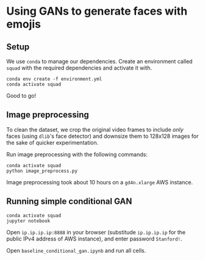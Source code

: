 # Using GANs to generate faces with emojis

## Setup 

We use `conda` to manage our dependencies. Create an environment called `squad` with the required dependencies and activate it with. 
   ```
   conda env create -f environment.yml
   conda activate squad
   ```
Good to go!

## Image preprocessing

To clean the dataset, we crop the original video frames to include *only* faces (using `dlib`'s face detector) and downsize them to 128x128 images for the sake of quicker experimentation. 

Run image preprocessing with the following commands: 
   ```
   conda activate squad
   python image_preprocess.py
   ```
Image preprocessing took about 10 hours on a `gd4n.xlarge` AWS instance. 

## Running simple conditional GAN

   ```
   conda activate squad
   jupyter notebook
   ```
Open `ip.ip.ip.ip:8888` in your browser (substitude `ip.ip.ip.ip` for the public IPv4 address of AWS instance), and enter password `Stanford!`. 

Open `baseline_conditional_gan.ipynb` and run all cells. 
